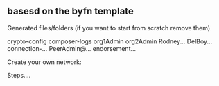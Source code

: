 ## basesd on the byfn template ##


Generated files/folders (if you want to start from scratch remove them)

crypto-config
composer-logs
org1Admin
org2Admin
Rodney...
DelBoy...
connection-...
PeerAdmin@...
endorsement...



Create your own network:

Steps....

